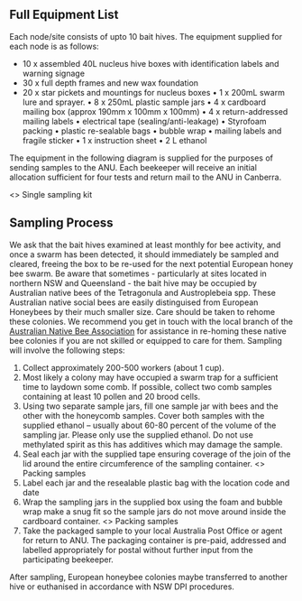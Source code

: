 ## Full Equipment List
Each node/site consists of upto 10 bait hives. The equipment supplied for each node is as follows:

- 10 x assembled 40L nucleus hive boxes with identification labels and warning signage
- 30 x full depth frames and new wax foundation 
- 20 x star pickets and mountings for nucleus boxes
•	1 x 200mL swarm lure and sprayer.
•	8 x 250mL plastic sample jars
•	4 x cardboard mailing box (approx 190mm x 100mm x 100mm)
•	4 x return-addressed mailing labels
•	electrical tape (sealing/anti-leakage)
•	Styrofoam packing
•	plastic re-sealable bags
•	bubble wrap
•	mailing labels and fragile sticker
•	1 x instruction sheet
•	2 L ethanol

The equipment in the following diagram is supplied for the purposes of sending samples to the ANU. Each beekeeper will receive an initial allocation sufficient for four tests and return mail to the ANU in Canberra.

<<insert picture>> Single sampling kit

## Sampling Process
We ask that the bait hives examined at least monthly for bee activity, and once a swarm has been detected, it should immediately be sampled and cleared, freeing the box to be re-used for the next potential European honey bee swarm.
Be aware that sometimes - particularly at sites located in northern NSW and Queensland - the bait hive may be occupied by Australian native bees of the Tetragonula and Austroplebeia spp. These Australian native social bees are easily distinguised from European Honeybees by their much smaller size. Care should be taken to rehome these colonies. We recommend you get in touch with the local branch of the [Australian Native Bee Association](https://www.anba.org.au/) for assistance in re-homing these native bee colonies if you are not skilled or equipped to care for them. 
Sampling will involve the following steps:
1.	Collect approximately 200-500 workers (about 1 cup). 
2.	Most likely a colony may have occupied a swarm trap for a sufficient time to laydown some comb. If possible, collect two comb samples containing at least 10 pollen and 20 brood cells. 
3.	Using two separate sample jars, fill one sample jar with bees and the other with the honeycomb samples. Cover both samples with the supplied ethanol – usually about 60-80 percent of the volume of the sampling jar. Please only use the supplied ethanol. Do not use methylated spirit as this has additives which may damage the sample. 
4.	Seal each jar with the supplied tape ensuring coverage of the join of the lid around the entire circumference of the sampling container. 
<<insert picture>> Packing samples
5.	Label each jar and the resealable plastic bag with the location code and date
6.	Wrap the sampling jars in the supplied box using the foam and bubble wrap make a snug fit so the sample jars do not move around inside the cardboard container. 
<<insert picture>> Packing samples
7.	Take the packaged sample to your local Australia Post Office or agent for return to ANU. The packaging container is pre-paid, addressed and labelled appropriately for postal without further input from the participating beekeeper. 

After sampling, European honeybee colonies maybe transferred to another hive or euthanised in accordance with NSW DPI procedures.
